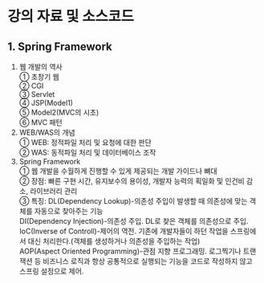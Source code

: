 # 강의 자료 및 소스코드

## 1. Spring Framework  
  1) 웹 개발의 역사  
    ① 초창기 웹  
    ② CGI  
    ③ Servlet  
    ④ JSP(Model1)  
    ⑤ Model2(MVC의 시초)  
    ⑥ MVC 패턴  
  2) WEB/WAS의 개념  
    ① WEB: 정적파일 처리 및 요청에 대한 판단  
    ② WAS: 동적파일 처리 및 데이터베이스 조작  
  3) Spring Framework  
    ① 웹 개발을 수월하게 진행할 수 있게 제공되는 개발 가이드나 뼈대  
    ② 장점: 빠른 구현 시간, 유지보수의 용이성, 개발자 능력의 획일화 및 인건비 감소, 라이브러리 관리  
    ③ 특징: DL(Dependency Lookup)-의존성 주입이 발생할 때 의존성에 맞는 객체를 자동으로 찾아주는 기능  
            <t>DI(Dependency Injection)-의존성 주입. DL로 찾은 객체를 의존성으로 주입.  
            <t>IoC(Inverse of Controll)-제어의 역전. 기존에 개발자들이 하던 작업을 스프링에서 대신 처리한다.(객체를 생성하거나 의존성을 주입하는 작업)  
            <t>AOP(Aspect Oriented Programming)-관점 지향 프로그래밍. 로그찍기나 트랜잭션 등 비즈니스 로직과 항상 공통적으로 실행되는 기능을 코드로 작성하지 않고 스프링 설정으로 제어.
